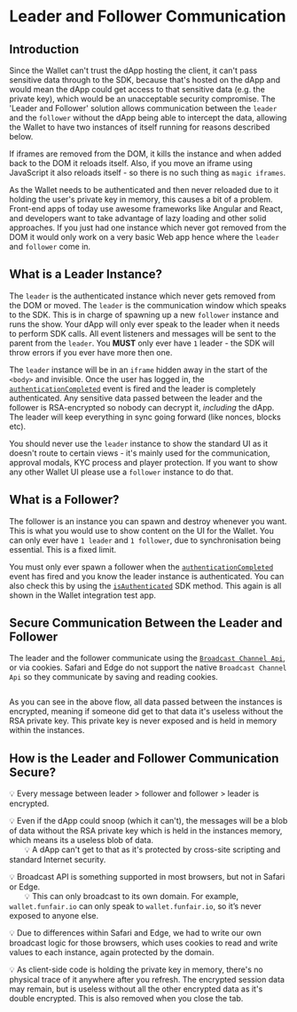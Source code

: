 # Leader and Follower Communication

## Introduction

Since the Wallet can't trust the dApp hosting the client, it can't pass sensitive data through to the SDK, because that's hosted on the dApp and would mean the dApp could get access to that sensitive data (e.g. the private key), which would be an unacceptable security compromise. The 'Leader and Follower' solution allows communication between the `leader` and the `follower` without the dApp being able to intercept the data, allowing the Wallet to have two instances of itself running for reasons described below.

If iframes are removed from the DOM, it kills the instance and when added back to the DOM it reloads itself. Also, if you move an iframe using JavaScript it also reloads itself - so there is no such thing as `magic iframes`.

As the Wallet needs to be authenticated and then never reloaded due to it holding the user's private key in memory, this causes a bit of a problem. Front-end apps of today use awesome frameworks like Angular and React, and developers want to take advantage of lazy loading and other solid approaches. If you just had one instance which never got removed from the DOM it would only work on a very basic Web app hence where the `leader` and `follower` come in.

## What is a Leader Instance?

The `leader` is the authenticated instance which never gets removed from the DOM or moved. The `leader` is the communication window which speaks to the SDK. This is in charge of spawning up a new `follower` instance and runs the show. Your dApp will only ever speak to the leader when it needs to perform SDK calls. All event listeners and messages will be sent to the parent from the `leader`. You **MUST** only ever have `1` leader - the SDK will throw errors if you ever have more then one.

The `leader` instance will be in an `iframe` hidden away in the start of the `<body>` and invisible. Once the user has logged in, the [`authenticationCompleted`](#authenticationcompleted) event is fired and the leader is completely authenticated. Any sensitive data passed between the leader and the follower is RSA-encrypted so nobody can decrypt it, _including_ the dApp. The leader will keep everything in sync going forward (like nonces, blocks etc).

You should never use the `leader` instance to show the standard UI as it doesn't route to certain views - it's mainly used for the communication, approval modals, KYC process and player protection. If you want to show any other Wallet UI please use a `follower` instance to do that.

## What is a Follower?

The follower is an instance you can spawn and destroy whenever you want. This is what you would use to show content on the UI for the Wallet. You can only ever have `1 leader` and `1 follower`, due to synchronisation being essential. This is a fixed limit.

You must only ever spawn a follower when the [`authenticationCompleted`](#authenticationcompleted) event has fired and you know the leader instance is authenticated. You can also check this by using the [`isAuthenticated`](#isauthenticated) SDK method. This again is all shown in the Wallet integration test app.

## Secure Communication Between the Leader and Follower

The leader and the follower communicate using the [`Broadcast Channel Api`](https://developer.mozilla.org/en-US/docs/Web/API/Broadcast_Channel_API), or via cookies. Safari and Edge do not support the native `Broadcast Channel Api` so they communicate by saving and reading cookies.

<img :src="$withBase('/leader-follower-authentication-flow.png')" >

As you can see in the above flow, all data passed between the instances is encrypted, meaning if someone did get to that data it's useless without the RSA private key. This private key is never exposed and is held in memory within the instances.

## How is the Leader and Follower Communication Secure?

💡 Every message between leader > follower and follower > leader is encrypted.

💡 Even if the dApp could snoop (which it can't), the messages will be a blob of data without the RSA private key which is held in the instances memory, which means its a useless blob of data.
<br/>
&nbsp;&nbsp;&nbsp;&nbsp;&nbsp;&nbsp; 💡 A dApp can't get to that as it's protected by cross-site scripting and standard Internet security.
<br/>

💡 Broadcast API is something supported in most browsers, but not in Safari or Edge.
<br/>
&nbsp;&nbsp;&nbsp;&nbsp;&nbsp;&nbsp; 💡 This can only broadcast to its own domain. For example, `wallet.funfair.io` can only speak to `wallet.funfair.io`, so it’s never exposed to anyone else.

💡 Due to differences within Safari and Edge, we had to write our own broadcast logic for those browsers, which uses cookies to read and write values to each instance, again protected by the domain.

💡 As client-side code is holding the private key in memory, there's no physical trace of it anywhere after you refresh. The encrypted session data may remain, but is useless without all the other encrypted data as it's double encrypted. This is also removed when you close the tab.
